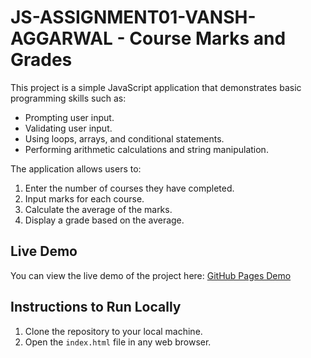 # JS-ASSIGNMENT01-VANSH-AGGARWAL - Course Marks and Grades

This project is a simple JavaScript application that demonstrates basic programming skills such as:
- Prompting user input.
- Validating user input.
- Using loops, arrays, and conditional statements.
- Performing arithmetic calculations and string manipulation.

The application allows users to:
1. Enter the number of courses they have completed.
2. Input marks for each course.
3. Calculate the average of the marks.
4. Display a grade based on the average.

## Live Demo

You can view the live demo of the project here: [GitHub Pages Demo](https://vanshaggarwal5.github.io/JS-ASSIGNMENT01-VANSH-AGGARWAL/)

## Instructions to Run Locally
1. Clone the repository to your local machine.
2. Open the `index.html` file in any web browser.
